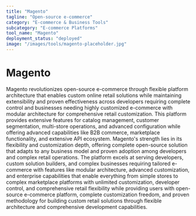 ```yaml
---
title: "Magento"
tagline: "Open-source e-commerce"
category: "E-commerce & Business Tools"
subcategory: "E-commerce Platforms"
tool_name: "Magento"
deployment_status: "deployed"
image: "/images/tools/magento-placeholder.jpg"
---
```


# Magento

Magento revolutionizes open-source e-commerce through flexible platform architecture that enables custom online retail solutions while maintaining extensibility and proven effectiveness across developers requiring complete control and businesses needing highly customized e-commerce with modular architecture for comprehensive retail customization. This platform provides extensive features for catalog management, customer segmentation, multi-store operations, and advanced configuration while offering advanced capabilities like B2B commerce, marketplace functionality, and extensive API ecosystem. Magento's strength lies in its flexibility and customization depth, offering complete open-source solution that adapts to any business model and proven adoption among developers and complex retail operations. The platform excels at serving developers, custom solution builders, and complex businesses requiring tailored e-commerce with features like modular architecture, advanced customization, and enterprise capabilities that enable everything from simple stores to complex marketplace platforms with unlimited customization, developer control, and comprehensive retail flexibility while providing users with open-source e-commerce platform, complete customization freedom, and proven methodology for building custom retail solutions through flexible architecture and comprehensive development capabilities.